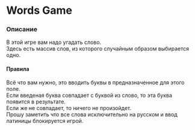 # Words Game

### Описание

В этой игре вам надо угадать слово.  
Здесь есть массив слов, из которого случайным образом выбирается одно.

#### Правила

Всё что вам нужно, это вводить буквы в предназначенное для этого поле.  
Если введеная буква совпадает с буквой из слово, то эта буква появится в результате.  
Если же не совпадает, то ничего не произойдет.  
Прошу заметить что все слова исключительно на русском и ввод латиницы блокируется игрой.
